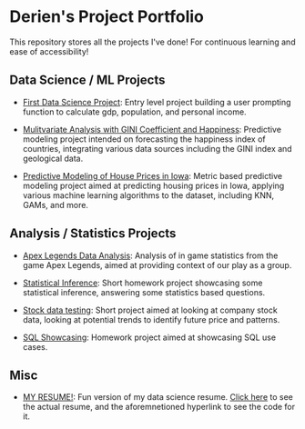 # Derien's Project Portfolio

This repository stores all the projects I've done! For continuous learning and ease of accessibility!

## Data Science / ML Projects
- [First Data Science Project](https://github.com/dweath411/proj1): Entry level project building a user prompting function to calculate gdp, population, and personal income.
  
- [Mulitvariate Analysis with GINI Coefficient and Happiness](https://github.com/dweath411/Multivariate-Analysis): Predictive modeling project intended on forecasting the happiness index of countries, integrating various data sources including the GINI index and geological data.
  
- [Predictive Modeling of House Prices in Iowa](https://github.com/dweath411/Predictive-Modeling-Project): Metric based predictive modeling project aimed at predicting housing prices in Iowa, applying various machine learning algorithms to the dataset, including KNN, GAMs, and more.

## Analysis / Statistics Projects
- [Apex Legends Data Analysis](https://github.com/dweath411/Apex-Legends-Analysis): Analysis of in game statistics from the game Apex Legends, aimed at providing context of our play as a group.

- [Statistical Inference](https://github.com/dweath411/Statistical-Inference-/tree/main): Short homework project showcasing some statistical inference, answering some statistics based questions.

- [Stock data testing](https://github.com/dweath411/short-stock-data-example-): Short project aimed at looking at company stock data, looking at potential trends to identify future price and patterns.

- [SQL Showcasing](https://github.com/dweath411/SQL-example-project): Homework project aimed at showcasing SQL use cases.

## Misc
- [MY RESUME!](https://github.com/dweath411/resume): Fun version of my data science resume. [Click here](https://resume-rho-dun.vercel.app/) to see the actual resume, and the aforemnetioned hyperlink to see the code for it.
